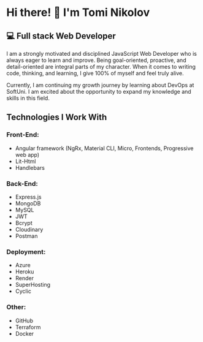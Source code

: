 # Hi there! 👋 I'm Tomi Nikolov

## 💻 Full stack Web Developer

I am a strongly motivated and disciplined JavaScript Web Developer who is always eager to learn and improve. Being goal-oriented, proactive, and detail-oriented are integral parts of my character. When it comes to writing code, thinking, and learning, I give 100% of myself and feel truly alive.

Currently, I am continuing my growth journey by learning about DevOps at SoftUni. I am excited about the opportunity to expand my knowledge and skills in this field.

## Technologies I Work With

### Front-End:
- Angular framework (NgRx, Material CLI, Micro, Frontends, Progressive web app)
- Lit-Html
- Handlebars

### Back-End:
- Express.js
- MongoDB
- MySQL
- JWT
- Bcrypt
- Cloudinary
- Postman

### Deployment:
- Azure
- Heroku
- Render
- SuperHosting
- Cyclic

### Other:
- GitHub
- Terraform
- Docker

